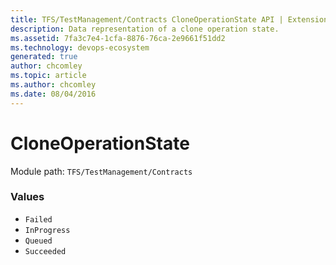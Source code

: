 ```yaml
---
title: TFS/TestManagement/Contracts CloneOperationState API | Extensions for Azure DevOps Services
description: Data representation of a clone operation state.
ms.assetid: 7fa3c7e4-1cfa-8876-76ca-2e9661f51dd2
ms.technology: devops-ecosystem
generated: true
author: chcomley
ms.topic: article
ms.author: chcomley
ms.date: 08/04/2016
---
```


# CloneOperationState

Module path: `TFS/TestManagement/Contracts`

### Values

* `Failed` 
* `InProgress` 
* `Queued` 
* `Succeeded` 
